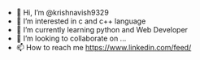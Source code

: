 - 👋 Hi, I’m @krishnavish9329
- 👀 I’m interested in c and c++ language
- 🌱 I’m currently learning python and Web Developer
- 💞️ I’m looking to collaborate on ...
- 📫 How to reach me https://www.linkedin.com/feed/

<!---
krishnavish9329/krishnavish9329 is a ✨ special ✨ repository because its `README.md` (this file) appears on your GitHub profile.
You can click the Preview link to take a look at your changes.
--->

